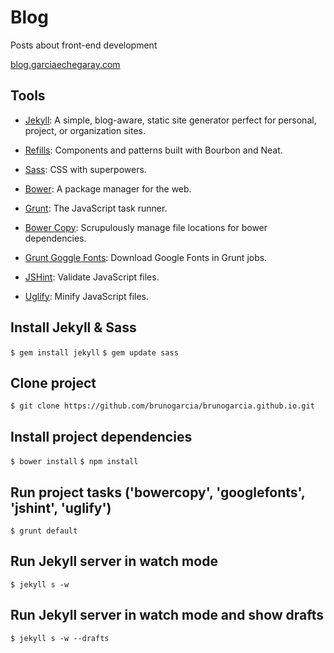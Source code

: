 # Blog

Posts about front-end development

 [blog.garciaechegaray.com](http://blog.garciaechegaray.com)


## Tools

* [Jekyll](http://jekyllrb.com): A simple, blog-aware, static site generator perfect for personal, project, or organization sites.

* [Refills](http://refills.bourbon.io/): Components and patterns built with Bourbon and Neat.

* [Sass](sass-lang.com): CSS with superpowers.

* [Bower](http://bower.io/): A package manager for the web.

* [Grunt](http://gruntjs.com/): The JavaScript task runner.

* [Bower Copy](https://github.com/timmywil/grunt-bowercopy): Scrupulously manage file locations for bower dependencies.

* [Grunt Goggle Fonts](https://github.com/Mika-/grunt-google-fonts): Download Google Fonts in Grunt jobs.

* [JSHint](https://github.com/gruntjs/grunt-contrib-jshint): Validate JavaScript files.

* [Uglify](https://github.com/gruntjs/grunt-contrib-uglify): Minify JavaScript files.

## Install Jekyll & Sass

`$ gem install jekyll`
`$ gem update sass`

## Clone project

`$ git clone https://github.com/brunogarcia/brunogarcia.github.io.git`

## Install project dependencies

`$ bower install`
`$ npm install`

## Run project tasks ('bowercopy', 'googlefonts', 'jshint', 'uglify')

`$ grunt default`

## Run Jekyll server in watch mode

`$ jekyll s -w`

## Run Jekyll server in watch mode and show drafts

`$ jekyll s -w --drafts`
